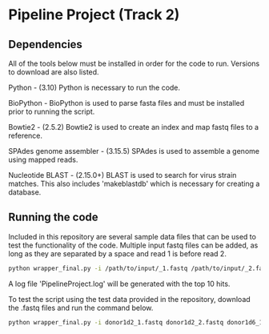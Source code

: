 # Pipeline Project (Track 2)

## Dependencies

All of the tools below must be installed in order for the code to run. Versions to download are also listed.

Python - (3.10) Python is necessary to run the code.

BioPython - BioPython is used to parse fasta files and must be installed prior to running the script.

Bowtie2 - (2.5.2) Bowtie2 is used to create an index and map fastq files to a reference.

SPAdes genome assembler - (3.15.5) SPAdes is used to assemble a genome using mapped reads.

Nucleotide BLAST - (2.15.0+) BLAST is used to search for virus strain matches. This also includes 'makeblastdb' which is necessary for creating a database.

## Running the code

Included in this repository are several sample data files that can be used to test the functionality of the code. Multiple input fastq files can be added, as long as they are separated by a space and read 1 is before read 2.

````bash
python wrapper_final.py -i /path/to/input/_1.fastq /path/to/input/_2.fastq
````

A log file 'PipelineProject.log' will be generated with the top 10 hits.

To test the script using the test data provided in the repository, download the .fastq files and run the command below.

````bash
python wrapper_final.py -i donor1d2_1.fastq donor1d2_2.fastq donor1d6_1.fastq donor1d6_2.fastq donor3d2_1.fastq donor3d2_2.fastq donor3d6_1.fastq donor3d6_2.fastq
````
